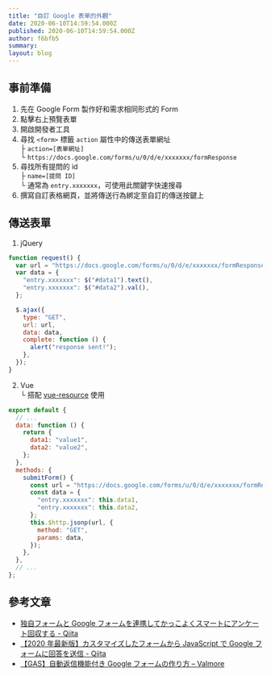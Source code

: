```yaml
---
title: "自訂 Google 表單的外觀"
date: 2020-06-10T14:59:54.000Z
published: 2020-06-10T14:59:54.000Z
author: f6bfb5
summary:
layout: blog
---
```


## 事前準備

1. 先在 Google Form 製作好和需求相同形式的 Form
2. 點擊右上預覽表單
3. 開啟開發者工具
4. 尋找 `<form>` 標籤 `action` 屬性中的傳送表單網址
   <br>├ `action=[表單網址]`
   <br>└ `https://docs.google.com/forms/u/0/d/e/xxxxxxx/formResponse`
5. 尋找所有提問的 id
   <br>├ `name=[提問 ID]`
   <br>└ 通常為 `entry.xxxxxxx`，可使用此關鍵字快速搜尋
6. 撰寫自訂表格網頁，並將傳送行為綁定至自訂的傳送按鍵上

## 傳送表單

1. jQuery

```javascript
function request() {
  var url = "https://docs.google.com/forms/u/0/d/e/xxxxxxx/formResponse";
  var data = {
    "entry.xxxxxxx": $("#data1").text(),
    "entry.xxxxxxx": $("#data2").val(),
  };

  $.ajax({
    type: "GET",
    url: url,
    data: data,
    complete: function () {
      alert("response sent!");
    },
  });
}
```

2. Vue
   <br>└ 搭配 [vue-resource](https://github.com/pagekit/vue-resource/blob/develop/docs/http.md) 使用

```javascript
export default {
  // ...
  data: function () {
    return {
      data1: "value1",
      data2: "value2",
    };
  },
  methods: {
    submitForm() {
      const url = "https://docs.google.com/forms/u/0/d/e/xxxxxxx/formResponse";
      const data = {
        "entry.xxxxxxx": this.data1,
        "entry.xxxxxxx": this.data2,
      };
      this.$http.jsonp(url, {
        method: "GET",
        params: data,
      });
    },
  },
  // ...
};
```

## 參考文章

- [独自フォームと Google フォームを連携してかっこよくスマートにアンケート回収する - Qiita](https://qiita.com/inoue2002/items/78dac54dba93ea4a087a)
- [【2020 年最新版】カスタマイズしたフォームから JavaScript で Google フォームに回答を送信 - Qiita](https://qiita.com/Robot-Inventor/items/56e2b7b69760d045fad3)
- [【GAS】自動返信機能付き Google フォームの作り方 – Valmore](https://valmore.work/auto-response-from-google-form/)
